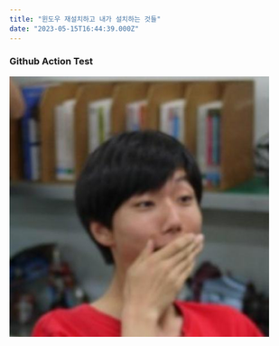 ```yaml
---
title: "윈도우 재설치하고 내가 설치하는 것들"
date: "2023-05-15T16:44:39.000Z"
---
```


### Github Action Test
![20660276](./d3a867ad-09d4-49e1-89ca-184266aed502)
